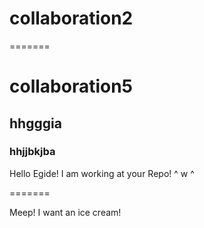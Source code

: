 
# collaboration2
=======
# collaboration5
## hhgggia
### hhjjbkjba

Hello Egide! I am working at your Repo! ^ w ^

=======

Meep! I want an ice cream!

